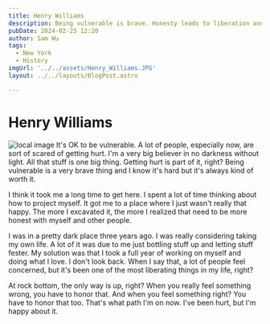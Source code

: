 ```yaml
---
title: Henry Williams
description: Being vulnerable is brave. Honesty leads to liberation and happiness.
pubDate: 2024-02-25 12:20
author: Sam Wu
tags:
  - New York
  - History
imgUrl: '../../assets/Henry_Williams.JPG'
layout: ../../layouts/BlogPost.astro

---
```

# Henry Williams

![local image](../../assets/Henry_Williams.JPG)
It's OK to be vulnerable. A lot of people, especially now, are sort of scared of getting hurt. I'm a very big believer in no darkness without light. All that stuff is one big thing. Getting hurt is part of it, right? Being vulnerable is a very brave thing and I know it's hard but it's always kind of worth it.

I think it took me a long time to get here. I spent a lot of time thinking about how to project myself. It got me to a place where I just wasn't really that happy. The more I excavated it, the more I realized that need to be more honest with myself and other people. 

I was in a pretty dark place three years ago. I was really considering taking my own life. A lot of it was due to me just bottling stuff up and letting stuff fester. My solution was that I took a full year of working on myself and doing what I love. I don't look back. When I say that, a lot of people feel concerned, but it's been one of the most liberating things in my life, right?

At rock bottom, the only way is up, right? When you really feel something wrong, you have to honor that. And when you feel something right? You have to honor that too. That's what path I'm on now. I've been hurt, but I'm happy about it.
